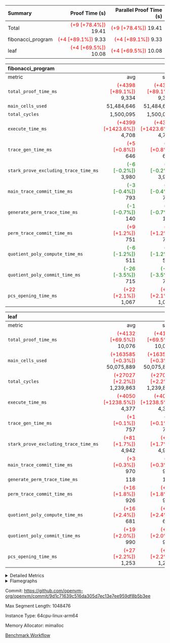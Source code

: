 | Summary | Proof Time (s) | Parallel Proof Time (s) |
|:---|---:|---:|
| Total | <span style='color: red'>(+9 [+78.4%])</span> 19.41 | <span style='color: red'>(+9 [+78.4%])</span> 19.41 |
| fibonacci_program | <span style='color: red'>(+4 [+89.1%])</span> 9.33 | <span style='color: red'>(+4 [+89.1%])</span> 9.33 |
| leaf | <span style='color: red'>(+4 [+69.5%])</span> 10.08 | <span style='color: red'>(+4 [+69.5%])</span> 10.08 |


| fibonacci_program |||||
|:---|---:|---:|---:|---:|
|metric|avg|sum|max|min|
| `total_proof_time_ms ` | <span style='color: red'>(+4398 [+89.1%])</span> 9,334 | <span style='color: red'>(+4398 [+89.1%])</span> 9,334 | <span style='color: red'>(+4398 [+89.1%])</span> 9,334 | <span style='color: red'>(+4398 [+89.1%])</span> 9,334 |
| `main_cells_used     ` |  51,484,646 |  51,484,646 |  51,484,646 |  51,484,646 |
| `total_cycles        ` |  1,500,095 |  1,500,095 |  1,500,095 |  1,500,095 |
| `execute_time_ms     ` | <span style='color: red'>(+4399 [+1423.6%])</span> 4,708 | <span style='color: red'>(+4399 [+1423.6%])</span> 4,708 | <span style='color: red'>(+4399 [+1423.6%])</span> 4,708 | <span style='color: red'>(+4399 [+1423.6%])</span> 4,708 |
| `trace_gen_time_ms   ` | <span style='color: red'>(+5 [+0.8%])</span> 646 | <span style='color: red'>(+5 [+0.8%])</span> 646 | <span style='color: red'>(+5 [+0.8%])</span> 646 | <span style='color: red'>(+5 [+0.8%])</span> 646 |
| `stark_prove_excluding_trace_time_ms` | <span style='color: green'>(-6 [-0.2%])</span> 3,980 | <span style='color: green'>(-6 [-0.2%])</span> 3,980 | <span style='color: green'>(-6 [-0.2%])</span> 3,980 | <span style='color: green'>(-6 [-0.2%])</span> 3,980 |
| `main_trace_commit_time_ms` | <span style='color: green'>(-3 [-0.4%])</span> 793 | <span style='color: green'>(-3 [-0.4%])</span> 793 | <span style='color: green'>(-3 [-0.4%])</span> 793 | <span style='color: green'>(-3 [-0.4%])</span> 793 |
| `generate_perm_trace_time_ms` | <span style='color: green'>(-1 [-0.7%])</span> 140 | <span style='color: green'>(-1 [-0.7%])</span> 140 | <span style='color: green'>(-1 [-0.7%])</span> 140 | <span style='color: green'>(-1 [-0.7%])</span> 140 |
| `perm_trace_commit_time_ms` | <span style='color: red'>(+9 [+1.2%])</span> 751 | <span style='color: red'>(+9 [+1.2%])</span> 751 | <span style='color: red'>(+9 [+1.2%])</span> 751 | <span style='color: red'>(+9 [+1.2%])</span> 751 |
| `quotient_poly_compute_time_ms` | <span style='color: green'>(-6 [-1.2%])</span> 511 | <span style='color: green'>(-6 [-1.2%])</span> 511 | <span style='color: green'>(-6 [-1.2%])</span> 511 | <span style='color: green'>(-6 [-1.2%])</span> 511 |
| `quotient_poly_commit_time_ms` | <span style='color: green'>(-26 [-3.5%])</span> 715 | <span style='color: green'>(-26 [-3.5%])</span> 715 | <span style='color: green'>(-26 [-3.5%])</span> 715 | <span style='color: green'>(-26 [-3.5%])</span> 715 |
| `pcs_opening_time_ms ` | <span style='color: red'>(+22 [+2.1%])</span> 1,067 | <span style='color: red'>(+22 [+2.1%])</span> 1,067 | <span style='color: red'>(+22 [+2.1%])</span> 1,067 | <span style='color: red'>(+22 [+2.1%])</span> 1,067 |

| leaf |||||
|:---|---:|---:|---:|---:|
|metric|avg|sum|max|min|
| `total_proof_time_ms ` | <span style='color: red'>(+4132 [+69.5%])</span> 10,076 | <span style='color: red'>(+4132 [+69.5%])</span> 10,076 | <span style='color: red'>(+4132 [+69.5%])</span> 10,076 | <span style='color: red'>(+4132 [+69.5%])</span> 10,076 |
| `main_cells_used     ` | <span style='color: red'>(+163585 [+0.3%])</span> 50,075,889 | <span style='color: red'>(+163585 [+0.3%])</span> 50,075,889 | <span style='color: red'>(+163585 [+0.3%])</span> 50,075,889 | <span style='color: red'>(+163585 [+0.3%])</span> 50,075,889 |
| `total_cycles        ` | <span style='color: red'>(+27027 [+2.2%])</span> 1,239,863 | <span style='color: red'>(+27027 [+2.2%])</span> 1,239,863 | <span style='color: red'>(+27027 [+2.2%])</span> 1,239,863 | <span style='color: red'>(+27027 [+2.2%])</span> 1,239,863 |
| `execute_time_ms     ` | <span style='color: red'>(+4050 [+1238.5%])</span> 4,377 | <span style='color: red'>(+4050 [+1238.5%])</span> 4,377 | <span style='color: red'>(+4050 [+1238.5%])</span> 4,377 | <span style='color: red'>(+4050 [+1238.5%])</span> 4,377 |
| `trace_gen_time_ms   ` | <span style='color: red'>(+1 [+0.1%])</span> 757 | <span style='color: red'>(+1 [+0.1%])</span> 757 | <span style='color: red'>(+1 [+0.1%])</span> 757 | <span style='color: red'>(+1 [+0.1%])</span> 757 |
| `stark_prove_excluding_trace_time_ms` | <span style='color: red'>(+81 [+1.7%])</span> 4,942 | <span style='color: red'>(+81 [+1.7%])</span> 4,942 | <span style='color: red'>(+81 [+1.7%])</span> 4,942 | <span style='color: red'>(+81 [+1.7%])</span> 4,942 |
| `main_trace_commit_time_ms` | <span style='color: red'>(+3 [+0.3%])</span> 970 | <span style='color: red'>(+3 [+0.3%])</span> 970 | <span style='color: red'>(+3 [+0.3%])</span> 970 | <span style='color: red'>(+3 [+0.3%])</span> 970 |
| `generate_perm_trace_time_ms` |  118 |  118 |  118 |  118 |
| `perm_trace_commit_time_ms` | <span style='color: red'>(+16 [+1.8%])</span> 926 | <span style='color: red'>(+16 [+1.8%])</span> 926 | <span style='color: red'>(+16 [+1.8%])</span> 926 | <span style='color: red'>(+16 [+1.8%])</span> 926 |
| `quotient_poly_compute_time_ms` | <span style='color: red'>(+16 [+2.4%])</span> 681 | <span style='color: red'>(+16 [+2.4%])</span> 681 | <span style='color: red'>(+16 [+2.4%])</span> 681 | <span style='color: red'>(+16 [+2.4%])</span> 681 |
| `quotient_poly_commit_time_ms` | <span style='color: red'>(+19 [+2.0%])</span> 990 | <span style='color: red'>(+19 [+2.0%])</span> 990 | <span style='color: red'>(+19 [+2.0%])</span> 990 | <span style='color: red'>(+19 [+2.0%])</span> 990 |
| `pcs_opening_time_ms ` | <span style='color: red'>(+27 [+2.2%])</span> 1,253 | <span style='color: red'>(+27 [+2.2%])</span> 1,253 | <span style='color: red'>(+27 [+2.2%])</span> 1,253 | <span style='color: red'>(+27 [+2.2%])</span> 1,253 |



<details>
<summary>Detailed Metrics</summary>

| group | num_segments | keygen_time_ms | commit_exe_time_ms |
| --- | --- | --- | --- |
| fibonacci_program | 1 | 399 | 5 | 

| group | air_name | quotient_deg | interactions | constraints |
| --- | --- | --- | --- | --- |
| fibonacci_program | AccessAdapterAir<16> | 4 | 5 | 11 | 
| fibonacci_program | AccessAdapterAir<2> | 4 | 5 | 11 | 
| fibonacci_program | AccessAdapterAir<32> | 4 | 5 | 11 | 
| fibonacci_program | AccessAdapterAir<4> | 4 | 5 | 11 | 
| fibonacci_program | AccessAdapterAir<64> | 4 | 5 | 11 | 
| fibonacci_program | AccessAdapterAir<8> | 4 | 5 | 11 | 
| fibonacci_program | BitwiseOperationLookupAir<8> | 2 | 2 | 4 | 
| fibonacci_program | MemoryMerkleAir<8> | 4 | 4 | 38 | 
| fibonacci_program | PersistentBoundaryAir<8> | 4 | 3 | 5 | 
| fibonacci_program | PhantomAir | 4 | 3 | 4 | 
| fibonacci_program | Poseidon2PeripheryAir<BabyBearParameters>, 1> | 2 | 1 | 286 | 
| fibonacci_program | ProgramAir | 1 | 1 | 4 | 
| fibonacci_program | RangeTupleCheckerAir<2> | 1 | 1 | 4 | 
| fibonacci_program | Rv32HintStoreAir | 4 | 19 | 21 | 
| fibonacci_program | VariableRangeCheckerAir | 1 | 1 | 4 | 
| fibonacci_program | VmAirWrapper<Rv32BaseAluAdapterAir, BaseAluCoreAir<4, 8> | 4 | 19 | 30 | 
| fibonacci_program | VmAirWrapper<Rv32BaseAluAdapterAir, LessThanCoreAir<4, 8> | 4 | 17 | 35 | 
| fibonacci_program | VmAirWrapper<Rv32BaseAluAdapterAir, ShiftCoreAir<4, 8> | 4 | 23 | 84 | 
| fibonacci_program | VmAirWrapper<Rv32BranchAdapterAir, BranchEqualCoreAir<4> | 4 | 11 | 17 | 
| fibonacci_program | VmAirWrapper<Rv32BranchAdapterAir, BranchLessThanCoreAir<4, 8> | 4 | 13 | 32 | 
| fibonacci_program | VmAirWrapper<Rv32CondRdWriteAdapterAir, Rv32JalLuiCoreAir> | 4 | 10 | 15 | 
| fibonacci_program | VmAirWrapper<Rv32JalrAdapterAir, Rv32JalrCoreAir> | 4 | 16 | 16 | 
| fibonacci_program | VmAirWrapper<Rv32LoadStoreAdapterAir, LoadSignExtendCoreAir<4, 8> | 4 | 18 | 21 | 
| fibonacci_program | VmAirWrapper<Rv32LoadStoreAdapterAir, LoadStoreCoreAir<4> | 4 | 17 | 27 | 
| fibonacci_program | VmAirWrapper<Rv32MultAdapterAir, DivRemCoreAir<4, 8> | 4 | 25 | 72 | 
| fibonacci_program | VmAirWrapper<Rv32MultAdapterAir, MulHCoreAir<4, 8> | 4 | 24 | 23 | 
| fibonacci_program | VmAirWrapper<Rv32MultAdapterAir, MultiplicationCoreAir<4, 8> | 4 | 19 | 13 | 
| fibonacci_program | VmAirWrapper<Rv32RdWriteAdapterAir, Rv32AuipcCoreAir> | 4 | 11 | 12 | 
| fibonacci_program | VmConnectorAir | 4 | 3 | 8 | 
| leaf | AccessAdapterAir<2> | 4 | 5 | 11 | 
| leaf | AccessAdapterAir<4> | 4 | 5 | 11 | 
| leaf | AccessAdapterAir<8> | 4 | 5 | 11 | 
| leaf | FriReducedOpeningAir | 4 | 31 | 52 | 
| leaf | NativePoseidon2Air<BabyBearParameters>, 1> | 4 | 136 | 530 | 
| leaf | PhantomAir | 4 | 3 | 4 | 
| leaf | ProgramAir | 1 | 1 | 4 | 
| leaf | VariableRangeCheckerAir | 1 | 1 | 4 | 
| leaf | VmAirWrapper<AluNativeAdapterAir, FieldArithmeticCoreAir> | 4 | 15 | 23 | 
| leaf | VmAirWrapper<BranchNativeAdapterAir, BranchEqualCoreAir<1> | 4 | 11 | 22 | 
| leaf | VmAirWrapper<JalNativeAdapterAir, JalCoreAir> | 4 | 7 | 6 | 
| leaf | VmAirWrapper<NativeAdapterAir<2, 0>, PublicValuesCoreAir> | 4 | 11 | 23 | 
| leaf | VmAirWrapper<NativeLoadStoreAdapterAir<1>, NativeLoadStoreCoreAir<1> | 4 | 15 | 16 | 
| leaf | VmAirWrapper<NativeLoadStoreAdapterAir<4>, NativeLoadStoreCoreAir<4> | 4 | 15 | 16 | 
| leaf | VmAirWrapper<NativeVectorizedAdapterAir<4>, FieldExtensionCoreAir> | 4 | 15 | 23 | 
| leaf | VmConnectorAir | 4 | 3 | 8 | 
| leaf | VolatileBoundaryAir | 4 | 4 | 16 | 

| group | air_name | dsl_ir | idx | opcode | cells_used |
| --- | --- | --- | --- | --- | --- |
| leaf | <AluNativeAdapterAir,FieldArithmeticCoreAir> |  | 0 | ADD | 29 | 
| leaf | <AluNativeAdapterAir,FieldArithmeticCoreAir> | AddEFFI | 0 | ADD | 36,424 | 
| leaf | <AluNativeAdapterAir,FieldArithmeticCoreAir> | AddEFI | 0 | ADD | 19,604 | 
| leaf | <AluNativeAdapterAir,FieldArithmeticCoreAir> | AddEI | 0 | ADD | 872,320 | 
| leaf | <AluNativeAdapterAir,FieldArithmeticCoreAir> | AddF | 0 | ADD | 151,235 | 
| leaf | <AluNativeAdapterAir,FieldArithmeticCoreAir> | AddFI | 0 | ADD | 456,228 | 
| leaf | <AluNativeAdapterAir,FieldArithmeticCoreAir> | AddV | 0 | ADD | 666,652 | 
| leaf | <AluNativeAdapterAir,FieldArithmeticCoreAir> | AddVI | 0 | ADD | 1,411,024 | 
| leaf | <AluNativeAdapterAir,FieldArithmeticCoreAir> | Alloc | 0 | ADD | 1,140,454 | 
| leaf | <AluNativeAdapterAir,FieldArithmeticCoreAir> | Alloc | 0 | MUL | 291,798 | 
| leaf | <AluNativeAdapterAir,FieldArithmeticCoreAir> | CastFV | 0 | ADD | 4,350 | 
| leaf | <AluNativeAdapterAir,FieldArithmeticCoreAir> | DivEIN | 0 | ADD | 22,156 | 
| leaf | <AluNativeAdapterAir,FieldArithmeticCoreAir> | DivF | 0 | DIV | 214,368 | 
| leaf | <AluNativeAdapterAir,FieldArithmeticCoreAir> | DivFIN | 0 | DIV | 11,629 | 
| leaf | <AluNativeAdapterAir,FieldArithmeticCoreAir> | ImmE | 0 | ADD | 94,192 | 
| leaf | <AluNativeAdapterAir,FieldArithmeticCoreAir> | ImmF | 0 | ADD | 181,105 | 
| leaf | <AluNativeAdapterAir,FieldArithmeticCoreAir> | ImmV | 0 | ADD | 155,759 | 
| leaf | <AluNativeAdapterAir,FieldArithmeticCoreAir> | LoadE | 0 | ADD | 331,296 | 
| leaf | <AluNativeAdapterAir,FieldArithmeticCoreAir> | LoadE | 0 | MUL | 331,296 | 
| leaf | <AluNativeAdapterAir,FieldArithmeticCoreAir> | LoadF | 0 | ADD | 432,448 | 
| leaf | <AluNativeAdapterAir,FieldArithmeticCoreAir> | LoadF | 0 | MUL | 288,231 | 
| leaf | <AluNativeAdapterAir,FieldArithmeticCoreAir> | LoadHeapPtr | 0 | ADD | 29 | 
| leaf | <AluNativeAdapterAir,FieldArithmeticCoreAir> | LoadV | 0 | ADD | 1,441,445 | 
| leaf | <AluNativeAdapterAir,FieldArithmeticCoreAir> | LoadV | 0 | MUL | 1,291,254 | 
| leaf | <AluNativeAdapterAir,FieldArithmeticCoreAir> | MulEF | 0 | MUL | 141,752 | 
| leaf | <AluNativeAdapterAir,FieldArithmeticCoreAir> | MulEFI | 0 | MUL | 14,848 | 
| leaf | <AluNativeAdapterAir,FieldArithmeticCoreAir> | MulEI | 0 | ADD | 114,956 | 
| leaf | <AluNativeAdapterAir,FieldArithmeticCoreAir> | MulF | 0 | MUL | 1,000,471 | 
| leaf | <AluNativeAdapterAir,FieldArithmeticCoreAir> | MulFI | 0 | MUL | 134,502 | 
| leaf | <AluNativeAdapterAir,FieldArithmeticCoreAir> | MulVI | 0 | MUL | 313,084 | 
| leaf | <AluNativeAdapterAir,FieldArithmeticCoreAir> | NegE | 0 | MUL | 4,408 | 
| leaf | <AluNativeAdapterAir,FieldArithmeticCoreAir> | StoreE | 0 | ADD | 282,576 | 
| leaf | <AluNativeAdapterAir,FieldArithmeticCoreAir> | StoreE | 0 | MUL | 282,576 | 
| leaf | <AluNativeAdapterAir,FieldArithmeticCoreAir> | StoreF | 0 | ADD | 28,768 | 
| leaf | <AluNativeAdapterAir,FieldArithmeticCoreAir> | StoreF | 0 | MUL | 17,980 | 
| leaf | <AluNativeAdapterAir,FieldArithmeticCoreAir> | StoreHeapPtr | 0 | ADD | 29 | 
| leaf | <AluNativeAdapterAir,FieldArithmeticCoreAir> | StoreV | 0 | ADD | 437,001 | 
| leaf | <AluNativeAdapterAir,FieldArithmeticCoreAir> | StoreV | 0 | MUL | 293,567 | 
| leaf | <AluNativeAdapterAir,FieldArithmeticCoreAir> | SubEF | 0 | ADD | 549,492 | 
| leaf | <AluNativeAdapterAir,FieldArithmeticCoreAir> | SubEF | 0 | SUB | 183,164 | 
| leaf | <AluNativeAdapterAir,FieldArithmeticCoreAir> | SubEFI | 0 | ADD | 8,700 | 
| leaf | <AluNativeAdapterAir,FieldArithmeticCoreAir> | SubEI | 0 | ADD | 44,312 | 
| leaf | <AluNativeAdapterAir,FieldArithmeticCoreAir> | SubFI | 0 | SUB | 133,951 | 
| leaf | <AluNativeAdapterAir,FieldArithmeticCoreAir> | SubV | 0 | SUB | 197,867 | 
| leaf | <AluNativeAdapterAir,FieldArithmeticCoreAir> | SubVI | 0 | SUB | 28,971 | 
| leaf | <AluNativeAdapterAir,FieldArithmeticCoreAir> | SubVIN | 0 | SUB | 24,360 | 
| leaf | <AluNativeAdapterAir,FieldArithmeticCoreAir> | UnsafeCastVF | 0 | ADD | 3,625 | 
| leaf | <AluNativeAdapterAir,FieldArithmeticCoreAir> | ZipFor | 0 | ADD | 4,556,335 | 
| leaf | <BranchNativeAdapterAir,BranchEqualCoreAir<1>> | AssertEqE | 0 | BNE | 5,612 | 
| leaf | <BranchNativeAdapterAir,BranchEqualCoreAir<1>> | AssertEqEI | 0 | BNE | 92 | 
| leaf | <BranchNativeAdapterAir,BranchEqualCoreAir<1>> | AssertEqF | 0 | BNE | 109,848 | 
| leaf | <BranchNativeAdapterAir,BranchEqualCoreAir<1>> | AssertEqV | 0 | BNE | 33,764 | 
| leaf | <BranchNativeAdapterAir,BranchEqualCoreAir<1>> | AssertEqVI | 0 | BNE | 5,957 | 
| leaf | <BranchNativeAdapterAir,BranchEqualCoreAir<1>> | AssertNonZero | 0 | BEQ | 23 | 
| leaf | <BranchNativeAdapterAir,BranchEqualCoreAir<1>> | IfEq | 0 | BNE | 3,220 | 
| leaf | <BranchNativeAdapterAir,BranchEqualCoreAir<1>> | IfEqI | 0 | BNE | 580,773 | 
| leaf | <BranchNativeAdapterAir,BranchEqualCoreAir<1>> | IfNe | 0 | BEQ | 3,289 | 
| leaf | <BranchNativeAdapterAir,BranchEqualCoreAir<1>> | IfNeI | 0 | BEQ | 2,185 | 
| leaf | <BranchNativeAdapterAir,BranchEqualCoreAir<1>> | ZipFor | 0 | BNE | 2,948,623 | 
| leaf | <JalNativeAdapterAir,JalCoreAir> |  | 0 | JAL | 9 | 
| leaf | <JalNativeAdapterAir,JalCoreAir> | IfEqI | 0 | JAL | 78,975 | 
| leaf | <JalNativeAdapterAir,JalCoreAir> | IfNe | 0 | JAL | 27 | 
| leaf | <JalNativeAdapterAir,JalCoreAir> | ZipFor | 0 | JAL | 120,321 | 
| leaf | <NativeAdapterAir<2, 0>,PublicValuesCoreAir> | Publish | 0 | PUBLISH | 828 | 
| leaf | <NativeLoadStoreAdapterAir<1>,NativeLoadStoreCoreAir<1>> | LoadF | 0 | LOADW | 679,008 | 
| leaf | <NativeLoadStoreAdapterAir<1>,NativeLoadStoreCoreAir<1>> | LoadV | 0 | LOADW | 2,908,576 | 
| leaf | <NativeLoadStoreAdapterAir<1>,NativeLoadStoreCoreAir<1>> | StoreF | 0 | STOREW | 196,746 | 
| leaf | <NativeLoadStoreAdapterAir<1>,NativeLoadStoreCoreAir<1>> | StoreHintWord | 0 | HINT_STOREW | 1,694,990 | 
| leaf | <NativeLoadStoreAdapterAir<1>,NativeLoadStoreCoreAir<1>> | StoreV | 0 | STOREW | 675,840 | 
| leaf | <NativeLoadStoreAdapterAir<4>,NativeLoadStoreCoreAir<4>> | LoadE | 0 | LOADW | 838,488 | 
| leaf | <NativeLoadStoreAdapterAir<4>,NativeLoadStoreCoreAir<4>> | StoreE | 0 | STOREW | 470,363 | 
| leaf | <NativeVectorizedAdapterAir<4>,FieldExtensionCoreAir> | AddE | 0 | FE4ADD | 488,072 | 
| leaf | <NativeVectorizedAdapterAir<4>,FieldExtensionCoreAir> | DivE | 0 | BBE4DIV | 271,168 | 
| leaf | <NativeVectorizedAdapterAir<4>,FieldExtensionCoreAir> | DivEIN | 0 | BBE4DIV | 7,258 | 
| leaf | <NativeVectorizedAdapterAir<4>,FieldExtensionCoreAir> | MulE | 0 | BBE4MUL | 915,154 | 
| leaf | <NativeVectorizedAdapterAir<4>,FieldExtensionCoreAir> | MulEI | 0 | BBE4MUL | 37,658 | 
| leaf | <NativeVectorizedAdapterAir<4>,FieldExtensionCoreAir> | SubE | 0 | FE4SUB | 120,574 | 
| leaf | FriReducedOpeningAir | FriReducedOpening | 0 | FRI_REDUCED_OPENING | 2,574,600 | 
| leaf | PhantomAir | CT-ExtractPublicValuesCommit | 0 | PHANTOM | 12 | 
| leaf | PhantomAir | CT-HintOpenedValues | 0 | PHANTOM | 4,032 | 
| leaf | PhantomAir | CT-HintOpeningProof | 0 | PHANTOM | 4,044 | 
| leaf | PhantomAir | CT-HintOpeningValues | 0 | PHANTOM | 12 | 
| leaf | PhantomAir | CT-InitializePcsConst | 0 | PHANTOM | 12 | 
| leaf | PhantomAir | CT-ReadProofsFromInput | 0 | PHANTOM | 12 | 
| leaf | PhantomAir | CT-VerifyProofs | 0 | PHANTOM | 12 | 
| leaf | PhantomAir | CT-cache-generator-powers | 0 | PHANTOM | 4,032 | 
| leaf | PhantomAir | CT-compute-reduced-opening | 0 | PHANTOM | 4,032 | 
| leaf | PhantomAir | CT-exp-reverse-bits-len | 0 | PHANTOM | 53,424 | 
| leaf | PhantomAir | CT-pre-compute-alpha-pows | 0 | PHANTOM | 12 | 
| leaf | PhantomAir | CT-single-reduced-opening-eval | 0 | PHANTOM | 75,096 | 
| leaf | PhantomAir | CT-stage-c-build-rounds | 0 | PHANTOM | 12 | 
| leaf | PhantomAir | CT-stage-d-verifier-verify | 0 | PHANTOM | 12 | 
| leaf | PhantomAir | CT-stage-d-verify-pcs | 0 | PHANTOM | 12 | 
| leaf | PhantomAir | CT-stage-e-verify-constraints | 0 | PHANTOM | 12 | 
| leaf | PhantomAir | CT-verify-batch | 0 | PHANTOM | 4,032 | 
| leaf | PhantomAir | CT-verify-batch-ext | 0 | PHANTOM | 10,080 | 
| leaf | PhantomAir | CT-verify-query | 0 | PHANTOM | 504 | 
| leaf | PhantomAir | HintBitsF | 0 | PHANTOM | 894 | 
| leaf | PhantomAir | HintFelt | 0 | PHANTOM | 17,520 | 
| leaf | PhantomAir | HintInputVec | 0 | PHANTOM | 33,030 | 
| leaf | PhantomAir | HintLoad | 0 | PHANTOM | 7,056 | 
| leaf | VerifyBatchAir | Poseidon2CompressBabyBear | 0 | COMP_POS2 | 10,773 | 
| leaf | VerifyBatchAir | Poseidon2PermuteBabyBear | 0 | PERM_POS2 | 20,349 | 
| leaf | VerifyBatchAir | VerifyBatchExt | 0 | VERIFY_BATCH | 4,524,660 | 
| leaf | VerifyBatchAir | VerifyBatchFelt | 0 | VERIFY_BATCH | 5,815,026 | 

| group | air_name | dsl_ir | opcode | segment | cells_used |
| --- | --- | --- | --- | --- | --- |
| fibonacci_program | <Rv32BaseAluAdapterAir,BaseAluCoreAir<4, 8>> |  | ADD | 0 | 32,401,224 | 
| fibonacci_program | <Rv32BaseAluAdapterAir,BaseAluCoreAir<4, 8>> |  | AND | 0 | 108 | 
| fibonacci_program | <Rv32BaseAluAdapterAir,BaseAluCoreAir<4, 8>> |  | OR | 0 | 36 | 
| fibonacci_program | <Rv32BaseAluAdapterAir,BaseAluCoreAir<4, 8>> |  | SUB | 0 | 72 | 
| fibonacci_program | <Rv32BaseAluAdapterAir,BaseAluCoreAir<4, 8>> |  | XOR | 0 | 72 | 
| fibonacci_program | <Rv32BaseAluAdapterAir,LessThanCoreAir<4, 8>> |  | SLTU | 0 | 11,100,074 | 
| fibonacci_program | <Rv32BranchAdapterAir,BranchEqualCoreAir<4>> |  | BEQ | 0 | 2,600,078 | 
| fibonacci_program | <Rv32BranchAdapterAir,BranchEqualCoreAir<4>> |  | BNE | 0 | 2,600,026 | 
| fibonacci_program | <Rv32BranchAdapterAir,BranchLessThanCoreAir<4, 8>> |  | BGEU | 0 | 32 | 
| fibonacci_program | <Rv32BranchAdapterAir,BranchLessThanCoreAir<4, 8>> |  | BLTU | 0 | 96 | 
| fibonacci_program | <Rv32CondRdWriteAdapterAir,Rv32JalLuiCoreAir> |  | JAL | 0 | 1,800,018 | 
| fibonacci_program | <Rv32CondRdWriteAdapterAir,Rv32JalLuiCoreAir> |  | LUI | 0 | 108 | 
| fibonacci_program | <Rv32JalrAdapterAir,Rv32JalrCoreAir> |  | JALR | 0 | 252 | 
| fibonacci_program | <Rv32LoadStoreAdapterAir,LoadStoreCoreAir<4>> |  | LOADW | 0 | 280 | 
| fibonacci_program | <Rv32LoadStoreAdapterAir,LoadStoreCoreAir<4>> |  | STOREW | 0 | 320 | 
| fibonacci_program | <Rv32RdWriteAdapterAir,Rv32AuipcCoreAir> |  | AUIPC | 0 | 126 | 
| fibonacci_program | PhantomAir |  | PHANTOM | 0 | 12 | 
| fibonacci_program | Rv32HintStoreAir |  | HINT_BUFFER | 0 | 64 | 
| fibonacci_program | Rv32HintStoreAir |  | HINT_STOREW | 0 | 32 | 

| group | air_name | idx | rows | prep_cols | perm_cols | main_cols | cells |
| --- | --- | --- | --- | --- | --- | --- | --- |
| leaf | AccessAdapterAir<2> | 0 | 262,144 |  | 12 | 11 | 6,029,312 | 
| leaf | AccessAdapterAir<4> | 0 | 131,072 |  | 12 | 13 | 3,276,800 | 
| leaf | AccessAdapterAir<8> | 0 | 512 |  | 12 | 17 | 14,848 | 
| leaf | FriReducedOpeningAir | 0 | 131,072 |  | 36 | 25 | 7,995,392 | 
| leaf | NativePoseidon2Air<BabyBearParameters>, 1> | 0 | 32,768 |  | 160 | 399 | 18,317,312 | 
| leaf | PhantomAir | 0 | 65,536 |  | 8 | 6 | 917,504 | 
| leaf | ProgramAir | 0 | 131,072 |  | 8 | 10 | 2,359,296 | 
| leaf | VariableRangeCheckerAir | 0 | 262,144 | 2 | 8 | 1 | 2,359,296 | 
| leaf | VmAirWrapper<AluNativeAdapterAir, FieldArithmeticCoreAir> | 0 | 1,048,576 |  | 20 | 29 | 51,380,224 | 
| leaf | VmAirWrapper<BranchNativeAdapterAir, BranchEqualCoreAir<1> | 0 | 262,144 |  | 16 | 23 | 10,223,616 | 
| leaf | VmAirWrapper<JalNativeAdapterAir, JalCoreAir> | 0 | 32,768 |  | 12 | 9 | 688,128 | 
| leaf | VmAirWrapper<NativeAdapterAir<2, 0>, PublicValuesCoreAir> | 0 | 64 |  | 16 | 23 | 2,496 | 
| leaf | VmAirWrapper<NativeLoadStoreAdapterAir<1>, NativeLoadStoreCoreAir<1> | 0 | 524,288 |  | 24 | 22 | 24,117,248 | 
| leaf | VmAirWrapper<NativeLoadStoreAdapterAir<4>, NativeLoadStoreCoreAir<4> | 0 | 65,536 |  | 24 | 31 | 3,604,480 | 
| leaf | VmAirWrapper<NativeVectorizedAdapterAir<4>, FieldExtensionCoreAir> | 0 | 65,536 |  | 20 | 38 | 3,801,088 | 
| leaf | VmConnectorAir | 0 | 2 | 1 | 8 | 4 | 24 | 
| leaf | VolatileBoundaryAir | 0 | 262,144 |  | 8 | 11 | 4,980,736 | 

| group | air_name | segment | rows | prep_cols | perm_cols | main_cols | cells |
| --- | --- | --- | --- | --- | --- | --- | --- |
| fibonacci_program | AccessAdapterAir<8> | 0 | 32 |  | 12 | 17 | 928 | 
| fibonacci_program | BitwiseOperationLookupAir<8> | 0 | 65,536 | 3 | 8 | 2 | 655,360 | 
| fibonacci_program | MemoryMerkleAir<8> | 0 | 256 |  | 12 | 32 | 11,264 | 
| fibonacci_program | PersistentBoundaryAir<8> | 0 | 32 |  | 8 | 20 | 896 | 
| fibonacci_program | PhantomAir | 0 | 2 |  | 8 | 6 | 28 | 
| fibonacci_program | Poseidon2PeripheryAir<BabyBearParameters>, 1> | 0 | 256 |  | 8 | 300 | 78,848 | 
| fibonacci_program | ProgramAir | 0 | 4,096 |  | 8 | 10 | 73,728 | 
| fibonacci_program | RangeTupleCheckerAir<2> | 0 | 524,288 | 2 | 8 | 1 | 4,718,592 | 
| fibonacci_program | Rv32HintStoreAir | 0 | 4 |  | 24 | 32 | 224 | 
| fibonacci_program | VariableRangeCheckerAir | 0 | 262,144 | 2 | 8 | 1 | 2,359,296 | 
| fibonacci_program | VmAirWrapper<Rv32BaseAluAdapterAir, BaseAluCoreAir<4, 8> | 0 | 1,048,576 |  | 28 | 36 | 67,108,864 | 
| fibonacci_program | VmAirWrapper<Rv32BaseAluAdapterAir, LessThanCoreAir<4, 8> | 0 | 524,288 |  | 24 | 37 | 31,981,568 | 
| fibonacci_program | VmAirWrapper<Rv32BranchAdapterAir, BranchEqualCoreAir<4> | 0 | 262,144 |  | 16 | 26 | 11,010,048 | 
| fibonacci_program | VmAirWrapper<Rv32BranchAdapterAir, BranchLessThanCoreAir<4, 8> | 0 | 4 |  | 20 | 32 | 208 | 
| fibonacci_program | VmAirWrapper<Rv32CondRdWriteAdapterAir, Rv32JalLuiCoreAir> | 0 | 131,072 |  | 16 | 18 | 4,456,448 | 
| fibonacci_program | VmAirWrapper<Rv32JalrAdapterAir, Rv32JalrCoreAir> | 0 | 16 |  | 20 | 28 | 768 | 
| fibonacci_program | VmAirWrapper<Rv32LoadStoreAdapterAir, LoadStoreCoreAir<4> | 0 | 16 |  | 28 | 40 | 1,088 | 
| fibonacci_program | VmAirWrapper<Rv32RdWriteAdapterAir, Rv32AuipcCoreAir> | 0 | 8 |  | 16 | 21 | 296 | 
| fibonacci_program | VmConnectorAir | 0 | 2 | 1 | 8 | 4 | 24 | 

| group | chip_name | idx | rows_used |
| --- | --- | --- | --- |
| leaf | <AluNativeAdapterAir,FieldArithmeticCoreAir> | 0 | 642,850 | 
| leaf | <BranchNativeAdapterAir,BranchEqualCoreAir<1>> | 0 | 160,582 | 
| leaf | <JalNativeAdapterAir,JalCoreAir> | 0 | 22,148 | 
| leaf | <NativeAdapterAir<2, 0>,PublicValuesCoreAir> | 0 | 36 | 
| leaf | <NativeLoadStoreAdapterAir<1>,NativeLoadStoreCoreAir<1>> | 0 | 279,780 | 
| leaf | <NativeLoadStoreAdapterAir<4>,NativeLoadStoreCoreAir<4>> | 0 | 42,221 | 
| leaf | <NativeVectorizedAdapterAir<4>,FieldExtensionCoreAir> | 0 | 48,418 | 
| leaf | AccessAdapter<2> | 0 | 173,102 | 
| leaf | AccessAdapter<4> | 0 | 81,260 | 
| leaf | AccessAdapter<8> | 0 | 322 | 
| leaf | Boundary | 0 | 159,632 | 
| leaf | FriReducedOpeningAir | 0 | 102,984 | 
| leaf | PhantomAir | 0 | 36,316 | 
| leaf | ProgramChip | 0 | 88,414 | 
| leaf | VariableRangeCheckerAir | 0 | 262,144 | 
| leaf | VerifyBatchAir | 0 | 25,992 | 
| leaf | VmConnectorAir | 0 | 2 | 

| group | chip_name | segment | rows_used |
| --- | --- | --- | --- |
| fibonacci_program | <Rv32BaseAluAdapterAir,BaseAluCoreAir<4, 8>> | 0 | 900,042 | 
| fibonacci_program | <Rv32BaseAluAdapterAir,LessThanCoreAir<4, 8>> | 0 | 300,002 | 
| fibonacci_program | <Rv32BranchAdapterAir,BranchEqualCoreAir<4>> | 0 | 200,004 | 
| fibonacci_program | <Rv32BranchAdapterAir,BranchLessThanCoreAir<4, 8>> | 0 | 4 | 
| fibonacci_program | <Rv32CondRdWriteAdapterAir,Rv32JalLuiCoreAir> | 0 | 100,007 | 
| fibonacci_program | <Rv32JalrAdapterAir,Rv32JalrCoreAir> | 0 | 9 | 
| fibonacci_program | <Rv32LoadStoreAdapterAir,LoadStoreCoreAir<4>> | 0 | 15 | 
| fibonacci_program | <Rv32RdWriteAdapterAir,Rv32AuipcCoreAir> | 0 | 7 | 
| fibonacci_program | AccessAdapter<8> | 0 | 30 | 
| fibonacci_program | Arc<BabyBearParameters>, 1> | 0 | 175 | 
| fibonacci_program | BitwiseOperationLookupAir<8> | 0 | 65,536 | 
| fibonacci_program | Boundary | 0 | 30 | 
| fibonacci_program | Merkle | 0 | 226 | 
| fibonacci_program | PhantomAir | 0 | 2 | 
| fibonacci_program | ProgramChip | 0 | 3,241 | 
| fibonacci_program | RangeTupleCheckerAir<2> | 0 | 524,288 | 
| fibonacci_program | Rv32HintStoreAir | 0 | 3 | 
| fibonacci_program | VariableRangeCheckerAir | 0 | 262,144 | 
| fibonacci_program | VmConnectorAir | 0 | 2 | 

| group | dsl_ir | idx | opcode | frequency |
| --- | --- | --- | --- | --- |
| leaf |  | 0 | ADD | 2 | 
| leaf |  | 0 | JAL | 1 | 
| leaf | AddE | 0 | FE4ADD | 12,844 | 
| leaf | AddEFFI | 0 | ADD | 1,256 | 
| leaf | AddEFI | 0 | ADD | 676 | 
| leaf | AddEI | 0 | ADD | 30,080 | 
| leaf | AddF | 0 | ADD | 5,215 | 
| leaf | AddFI | 0 | ADD | 15,732 | 
| leaf | AddV | 0 | ADD | 22,988 | 
| leaf | AddVI | 0 | ADD | 48,656 | 
| leaf | Alloc | 0 | ADD | 39,326 | 
| leaf | Alloc | 0 | MUL | 10,062 | 
| leaf | AssertEqE | 0 | BNE | 244 | 
| leaf | AssertEqEI | 0 | BNE | 4 | 
| leaf | AssertEqF | 0 | BNE | 4,776 | 
| leaf | AssertEqV | 0 | BNE | 1,468 | 
| leaf | AssertEqVI | 0 | BNE | 259 | 
| leaf | AssertNonZero | 0 | BEQ | 1 | 
| leaf | CT-ExtractPublicValuesCommit | 0 | PHANTOM | 2 | 
| leaf | CT-HintOpenedValues | 0 | PHANTOM | 672 | 
| leaf | CT-HintOpeningProof | 0 | PHANTOM | 674 | 
| leaf | CT-HintOpeningValues | 0 | PHANTOM | 2 | 
| leaf | CT-InitializePcsConst | 0 | PHANTOM | 2 | 
| leaf | CT-ReadProofsFromInput | 0 | PHANTOM | 2 | 
| leaf | CT-VerifyProofs | 0 | PHANTOM | 2 | 
| leaf | CT-cache-generator-powers | 0 | PHANTOM | 672 | 
| leaf | CT-compute-reduced-opening | 0 | PHANTOM | 672 | 
| leaf | CT-exp-reverse-bits-len | 0 | PHANTOM | 8,904 | 
| leaf | CT-pre-compute-alpha-pows | 0 | PHANTOM | 2 | 
| leaf | CT-single-reduced-opening-eval | 0 | PHANTOM | 12,516 | 
| leaf | CT-stage-c-build-rounds | 0 | PHANTOM | 2 | 
| leaf | CT-stage-d-verifier-verify | 0 | PHANTOM | 2 | 
| leaf | CT-stage-d-verify-pcs | 0 | PHANTOM | 2 | 
| leaf | CT-stage-e-verify-constraints | 0 | PHANTOM | 2 | 
| leaf | CT-verify-batch | 0 | PHANTOM | 672 | 
| leaf | CT-verify-batch-ext | 0 | PHANTOM | 1,680 | 
| leaf | CT-verify-query | 0 | PHANTOM | 84 | 
| leaf | CastFV | 0 | ADD | 150 | 
| leaf | DivE | 0 | BBE4DIV | 7,136 | 
| leaf | DivEIN | 0 | ADD | 764 | 
| leaf | DivEIN | 0 | BBE4DIV | 191 | 
| leaf | DivF | 0 | DIV | 7,392 | 
| leaf | DivFIN | 0 | DIV | 401 | 
| leaf | FriReducedOpening | 0 | FRI_REDUCED_OPENING | 6,258 | 
| leaf | HintBitsF | 0 | PHANTOM | 149 | 
| leaf | HintFelt | 0 | PHANTOM | 2,920 | 
| leaf | HintInputVec | 0 | PHANTOM | 5,505 | 
| leaf | HintLoad | 0 | PHANTOM | 1,176 | 
| leaf | IfEq | 0 | BNE | 140 | 
| leaf | IfEqI | 0 | BNE | 25,251 | 
| leaf | IfEqI | 0 | JAL | 8,775 | 
| leaf | IfNe | 0 | BEQ | 143 | 
| leaf | IfNe | 0 | JAL | 3 | 
| leaf | IfNeI | 0 | BEQ | 95 | 
| leaf | ImmE | 0 | ADD | 3,248 | 
| leaf | ImmF | 0 | ADD | 6,245 | 
| leaf | ImmV | 0 | ADD | 5,371 | 
| leaf | LoadE | 0 | ADD | 11,424 | 
| leaf | LoadE | 0 | LOADW | 27,048 | 
| leaf | LoadE | 0 | MUL | 11,424 | 
| leaf | LoadF | 0 | ADD | 14,912 | 
| leaf | LoadF | 0 | LOADW | 30,864 | 
| leaf | LoadF | 0 | MUL | 9,939 | 
| leaf | LoadHeapPtr | 0 | ADD | 1 | 
| leaf | LoadV | 0 | ADD | 49,705 | 
| leaf | LoadV | 0 | LOADW | 132,208 | 
| leaf | LoadV | 0 | MUL | 44,526 | 
| leaf | MulE | 0 | BBE4MUL | 24,083 | 
| leaf | MulEF | 0 | MUL | 4,888 | 
| leaf | MulEFI | 0 | MUL | 512 | 
| leaf | MulEI | 0 | ADD | 3,964 | 
| leaf | MulEI | 0 | BBE4MUL | 991 | 
| leaf | MulF | 0 | MUL | 34,499 | 
| leaf | MulFI | 0 | MUL | 4,638 | 
| leaf | MulVI | 0 | MUL | 10,796 | 
| leaf | NegE | 0 | MUL | 152 | 
| leaf | Poseidon2CompressBabyBear | 0 | COMP_POS2 | 27 | 
| leaf | Poseidon2PermuteBabyBear | 0 | PERM_POS2 | 51 | 
| leaf | Publish | 0 | PUBLISH | 36 | 
| leaf | StoreE | 0 | ADD | 9,744 | 
| leaf | StoreE | 0 | MUL | 9,744 | 
| leaf | StoreE | 0 | STOREW | 15,173 | 
| leaf | StoreF | 0 | ADD | 992 | 
| leaf | StoreF | 0 | MUL | 620 | 
| leaf | StoreF | 0 | STOREW | 8,943 | 
| leaf | StoreHeapPtr | 0 | ADD | 1 | 
| leaf | StoreHintWord | 0 | HINT_STOREW | 77,045 | 
| leaf | StoreV | 0 | ADD | 15,069 | 
| leaf | StoreV | 0 | MUL | 10,123 | 
| leaf | StoreV | 0 | STOREW | 30,720 | 
| leaf | SubE | 0 | FE4SUB | 3,173 | 
| leaf | SubEF | 0 | ADD | 18,948 | 
| leaf | SubEF | 0 | SUB | 6,316 | 
| leaf | SubEFI | 0 | ADD | 300 | 
| leaf | SubEI | 0 | ADD | 1,528 | 
| leaf | SubFI | 0 | SUB | 4,619 | 
| leaf | SubV | 0 | SUB | 6,823 | 
| leaf | SubVI | 0 | SUB | 999 | 
| leaf | SubVIN | 0 | SUB | 840 | 
| leaf | UnsafeCastVF | 0 | ADD | 125 | 
| leaf | VerifyBatchExt | 0 | VERIFY_BATCH | 840 | 
| leaf | VerifyBatchFelt | 0 | VERIFY_BATCH | 336 | 
| leaf | ZipFor | 0 | ADD | 157,115 | 
| leaf | ZipFor | 0 | BNE | 128,201 | 
| leaf | ZipFor | 0 | JAL | 13,369 | 

| group | dsl_ir | opcode | segment | frequency |
| --- | --- | --- | --- | --- |
| fibonacci_program |  | ADD | 0 | 900,034 | 
| fibonacci_program |  | AND | 0 | 3 | 
| fibonacci_program |  | AUIPC | 0 | 7 | 
| fibonacci_program |  | BEQ | 0 | 100,003 | 
| fibonacci_program |  | BGEU | 0 | 1 | 
| fibonacci_program |  | BLTU | 0 | 3 | 
| fibonacci_program |  | BNE | 0 | 100,001 | 
| fibonacci_program |  | HINT_BUFFER | 0 | 2 | 
| fibonacci_program |  | HINT_STOREW | 0 | 1 | 
| fibonacci_program |  | JAL | 0 | 100,001 | 
| fibonacci_program |  | JALR | 0 | 9 | 
| fibonacci_program |  | LOADW | 0 | 7 | 
| fibonacci_program |  | LUI | 0 | 6 | 
| fibonacci_program |  | OR | 0 | 1 | 
| fibonacci_program |  | PHANTOM | 0 | 2 | 
| fibonacci_program |  | SLTU | 0 | 300,002 | 
| fibonacci_program |  | STOREW | 0 | 8 | 
| fibonacci_program |  | SUB | 0 | 2 | 
| fibonacci_program |  | XOR | 0 | 2 | 

| group | idx | trace_gen_time_ms | total_proof_time_ms | total_cycles | total_cells | stark_prove_excluding_trace_time_ms | quotient_poly_compute_time_ms | quotient_poly_commit_time_ms | perm_trace_commit_time_ms | pcs_opening_time_ms | main_trace_commit_time_ms | main_cells_used | generate_perm_trace_time_ms | execute_time_ms |
| --- | --- | --- | --- | --- | --- | --- | --- | --- | --- | --- | --- | --- | --- | --- |
| leaf | 0 | 757 | 10,076 | 1,239,863 | 140,067,800 | 4,942 | 681 | 990 | 926 | 1,253 | 970 | 50,075,889 | 118 | 4,377 | 

| group | segment | trace_gen_time_ms | total_proof_time_ms | total_cycles | total_cells | stark_prove_excluding_trace_time_ms | quotient_poly_compute_time_ms | quotient_poly_commit_time_ms | perm_trace_commit_time_ms | pcs_opening_time_ms | main_trace_commit_time_ms | main_cells_used | generate_perm_trace_time_ms | execute_time_ms |
| --- | --- | --- | --- | --- | --- | --- | --- | --- | --- | --- | --- | --- | --- | --- |
| fibonacci_program | 0 | 646 | 9,334 | 1,500,095 | 122,458,476 | 3,980 | 511 | 715 | 751 | 1,067 | 793 | 51,484,646 | 140 | 4,708 | 

</details>


<details>
<summary>Flamegraphs</summary>

[![](https://openvm-public-data-sandbox-us-east-1.s3.us-east-1.amazonaws.com/benchmark/github/flamegraphs/9d1c71639c516da305d7ec13e7ee959df8b5b3ee/fibonacci-9d1c71639c516da305d7ec13e7ee959df8b5b3ee-fibonacci_program.dsl_ir.opcode.air_name.cells_used.reverse.svg)](https://openvm-public-data-sandbox-us-east-1.s3.us-east-1.amazonaws.com/benchmark/github/flamegraphs/9d1c71639c516da305d7ec13e7ee959df8b5b3ee/fibonacci-9d1c71639c516da305d7ec13e7ee959df8b5b3ee-fibonacci_program.dsl_ir.opcode.air_name.cells_used.reverse.svg)
[![](https://openvm-public-data-sandbox-us-east-1.s3.us-east-1.amazonaws.com/benchmark/github/flamegraphs/9d1c71639c516da305d7ec13e7ee959df8b5b3ee/fibonacci-9d1c71639c516da305d7ec13e7ee959df8b5b3ee-fibonacci_program.dsl_ir.opcode.air_name.cells_used.svg)](https://openvm-public-data-sandbox-us-east-1.s3.us-east-1.amazonaws.com/benchmark/github/flamegraphs/9d1c71639c516da305d7ec13e7ee959df8b5b3ee/fibonacci-9d1c71639c516da305d7ec13e7ee959df8b5b3ee-fibonacci_program.dsl_ir.opcode.air_name.cells_used.svg)
[![](https://openvm-public-data-sandbox-us-east-1.s3.us-east-1.amazonaws.com/benchmark/github/flamegraphs/9d1c71639c516da305d7ec13e7ee959df8b5b3ee/fibonacci-9d1c71639c516da305d7ec13e7ee959df8b5b3ee-fibonacci_program.dsl_ir.opcode.frequency.reverse.svg)](https://openvm-public-data-sandbox-us-east-1.s3.us-east-1.amazonaws.com/benchmark/github/flamegraphs/9d1c71639c516da305d7ec13e7ee959df8b5b3ee/fibonacci-9d1c71639c516da305d7ec13e7ee959df8b5b3ee-fibonacci_program.dsl_ir.opcode.frequency.reverse.svg)
[![](https://openvm-public-data-sandbox-us-east-1.s3.us-east-1.amazonaws.com/benchmark/github/flamegraphs/9d1c71639c516da305d7ec13e7ee959df8b5b3ee/fibonacci-9d1c71639c516da305d7ec13e7ee959df8b5b3ee-fibonacci_program.dsl_ir.opcode.frequency.svg)](https://openvm-public-data-sandbox-us-east-1.s3.us-east-1.amazonaws.com/benchmark/github/flamegraphs/9d1c71639c516da305d7ec13e7ee959df8b5b3ee/fibonacci-9d1c71639c516da305d7ec13e7ee959df8b5b3ee-fibonacci_program.dsl_ir.opcode.frequency.svg)
[![](https://openvm-public-data-sandbox-us-east-1.s3.us-east-1.amazonaws.com/benchmark/github/flamegraphs/9d1c71639c516da305d7ec13e7ee959df8b5b3ee/fibonacci-9d1c71639c516da305d7ec13e7ee959df8b5b3ee-leaf.dsl_ir.opcode.air_name.cells_used.reverse.svg)](https://openvm-public-data-sandbox-us-east-1.s3.us-east-1.amazonaws.com/benchmark/github/flamegraphs/9d1c71639c516da305d7ec13e7ee959df8b5b3ee/fibonacci-9d1c71639c516da305d7ec13e7ee959df8b5b3ee-leaf.dsl_ir.opcode.air_name.cells_used.reverse.svg)
[![](https://openvm-public-data-sandbox-us-east-1.s3.us-east-1.amazonaws.com/benchmark/github/flamegraphs/9d1c71639c516da305d7ec13e7ee959df8b5b3ee/fibonacci-9d1c71639c516da305d7ec13e7ee959df8b5b3ee-leaf.dsl_ir.opcode.air_name.cells_used.svg)](https://openvm-public-data-sandbox-us-east-1.s3.us-east-1.amazonaws.com/benchmark/github/flamegraphs/9d1c71639c516da305d7ec13e7ee959df8b5b3ee/fibonacci-9d1c71639c516da305d7ec13e7ee959df8b5b3ee-leaf.dsl_ir.opcode.air_name.cells_used.svg)
[![](https://openvm-public-data-sandbox-us-east-1.s3.us-east-1.amazonaws.com/benchmark/github/flamegraphs/9d1c71639c516da305d7ec13e7ee959df8b5b3ee/fibonacci-9d1c71639c516da305d7ec13e7ee959df8b5b3ee-leaf.dsl_ir.opcode.frequency.reverse.svg)](https://openvm-public-data-sandbox-us-east-1.s3.us-east-1.amazonaws.com/benchmark/github/flamegraphs/9d1c71639c516da305d7ec13e7ee959df8b5b3ee/fibonacci-9d1c71639c516da305d7ec13e7ee959df8b5b3ee-leaf.dsl_ir.opcode.frequency.reverse.svg)
[![](https://openvm-public-data-sandbox-us-east-1.s3.us-east-1.amazonaws.com/benchmark/github/flamegraphs/9d1c71639c516da305d7ec13e7ee959df8b5b3ee/fibonacci-9d1c71639c516da305d7ec13e7ee959df8b5b3ee-leaf.dsl_ir.opcode.frequency.svg)](https://openvm-public-data-sandbox-us-east-1.s3.us-east-1.amazonaws.com/benchmark/github/flamegraphs/9d1c71639c516da305d7ec13e7ee959df8b5b3ee/fibonacci-9d1c71639c516da305d7ec13e7ee959df8b5b3ee-leaf.dsl_ir.opcode.frequency.svg)

</details>

Commit: https://github.com/openvm-org/openvm/commit/9d1c71639c516da305d7ec13e7ee959df8b5b3ee

Max Segment Length: 1048476

Instance Type: 64cpu-linux-arm64

Memory Allocator: mimalloc

[Benchmark Workflow](https://github.com/openvm-org/openvm/actions/runs/13163606004)
